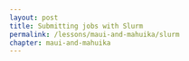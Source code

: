 ```yaml
---
layout: post
title: Submitting jobs with Slurm
permalink: /lessons/maui-and-mahuika/slurm
chapter: maui-and-mahuika
---
```


